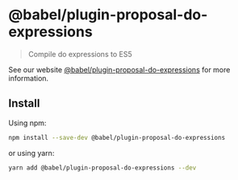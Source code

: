 # @babel/plugin-proposal-do-expressions

> Compile do expressions to ES5

See our website [@babel/plugin-proposal-do-expressions](https://babeljs.io/docs/en/babel-plugin-proposal-do-expressions) for more information.

## Install

Using npm:

```sh
npm install --save-dev @babel/plugin-proposal-do-expressions
```

or using yarn:

```sh
yarn add @babel/plugin-proposal-do-expressions --dev
```
